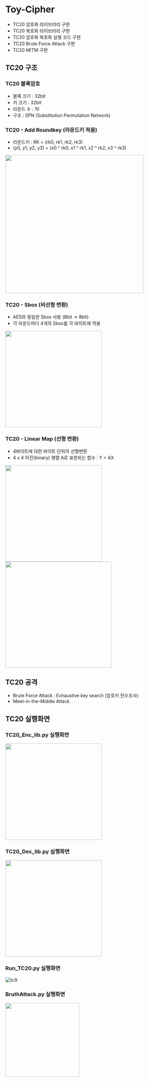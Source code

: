 # Toy-Cipher
- TC20 암호화 라이브러리 구현
- TC20 복호화 라이브러리 구현
- TC20 암호화 복호화 실행 코드 구현
- TC20 Brute Force Attack 구현
- TC20 MITM 구현

## TC20 구조
### TC20 블록암호
- 블록 크기 : 32bit
- 키 크기 : 32bit
- 라운드 수 : 10
- 구조 : SPN (Substitution Permutation Network)

### TC20 - Add Roundkey (라운드키 적용)
- 라운드키 : RK = (rk0, rk1, rk2, rk3)
- (y0, y1, y2, y3) = (x0 ^ rk0, x1 ^ rk1, x2 ^ rk2, x3 ^ rk3)

<img src="https://user-images.githubusercontent.com/68969252/90105144-63509800-dd80-11ea-8da8-37a1af5712cd.PNG" width="430">

### TC20 - Sbox (비선형 변환)
- AES와 동일한 Sbox 사용 (8bit -> 8bit)
- 각 라운드마다 4개의 Sbox를 각 바이트에 적용

<img src="https://user-images.githubusercontent.com/68969252/90105308-a3b01600-dd80-11ea-8322-f10c5effbb83.PNG" width = "300">

### TC20 - Linear Map (선형 변환)
- 4바이트에 대한 바이트 단위의 선형변환
- 4 x 4 이진(binary) 행렬 A로 표현되는 함수 : Y = AX

<img src="https://user-images.githubusercontent.com/68969252/90105999-c131af80-dd81-11ea-8e2e-244f02ea5be6.PNG" width="300">

<img src="https://user-images.githubusercontent.com/68969252/90105838-86c81280-dd81-11ea-834a-77d0828f44db.PNG" width="330">

## TC20 공격
- Brute Force Attack : Exhaustive key search (암호키 전수조사)
- Meet-in-the-Middle Attack

## TC20 실행화면
### TC20_Enc_lib.py 실행화면
<img src="https://user-images.githubusercontent.com/68969252/90107827-62ba0080-dd84-11ea-8a34-2af8cef81a1b.PNG" width="300">

### TC20_Dec_lib.py 실행화면
<img src="https://user-images.githubusercontent.com/68969252/90107681-24244600-dd84-11ea-808f-26f05685657c.PNG" width="300">

### Run_TC20.py 실행화면
![tc9](https://user-images.githubusercontent.com/68969252/90109921-6ef38d00-dd87-11ea-921b-06cb935a7118.PNG)

### BruthAttack.py 실행화면
<img src="https://user-images.githubusercontent.com/68969252/91142535-e6acaa80-e6eb-11ea-8cfc-9f1f24158271.PNG" width="230">
